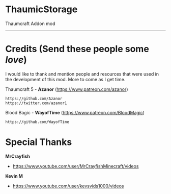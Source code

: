 # ThaumicStorage
Thaumcraft Addon mod

---
# Credits (Send these people some $love$)

I would like to thank and mention people and resources that were used in the development of this mod.  More to come as I get time.

Thaumcraft 5 - **Azanor** (https://www.patreon.com/azanor)

	https://github.com/Azanor
	https://twitter.com/azanor1

Blood Bagic - **WayofTime** (https://www.patreon.com/BloodMagic)

	https://github.com/WayofTime
    
# Special Thanks

**MrCrayfish**
-	https://www.youtube.com/user/MrCrayfishMinecraft/videos

**Kevin M**
-	https://www.youtube.com/user/kevsvids1000/videos
